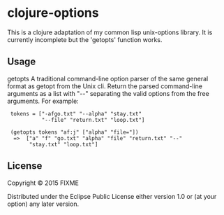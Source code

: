 # clojure-options

This is a clojure adaptation of my common lisp unix-options library. It is currently incomplete but the 'getopts' function works.

## Usage

getopts
  A traditional command-line option parser of the same general format as
  getopt from the Unix cli. Return the parsed command-line arguments as a list
  with "--" separating the valid options from the free arguments. For example:

     tokens = ["-afgo.txt" "--alpha" "stay.txt"
               "--file" "return.txt" "loop.txt"]

     (getopts tokens "af:j" ["alpha" "file="])
      =>  ["a" "f" "go.txt" "alpha" "file" "return.txt" "--"
           "stay.txt" "loop.txt"]

## License

Copyright © 2015 FIXME

Distributed under the Eclipse Public License either version 1.0 or (at
your option) any later version.
